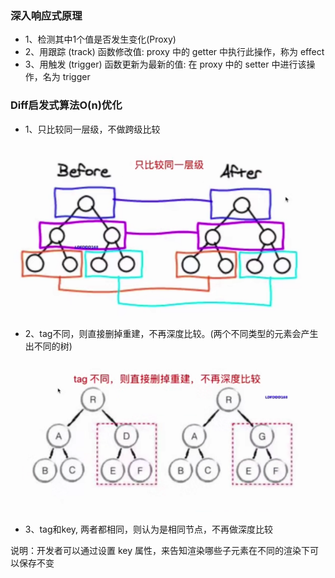 ### 深入响应式原理
- 1、检测其中1个值是否发生变化(Proxy)
- 2、用跟踪 (track) 函数修改值: proxy 中的 getter 中执行此操作，称为 effect
- 3、用触发 (trigger) 函数更新为最新的值: 在 proxy 中的 setter 中进行该操作，名为 trigger


### Diff启发式算法O(n)优化
- 1、只比较同一层级，不做跨级比较

![01](./images/diff_01.png)

- 2、tag不同，则直接删掉重建，不再深度比较。(两个不同类型的元素会产生出不同的树)

![02](./images/diff_02.png)

- 3、tag和key, 两者都相同，则认为是相同节点，不再做深度比较

说明：开发者可以通过设置 key 属性，来告知渲染哪些子元素在不同的渲染下可以保存不变